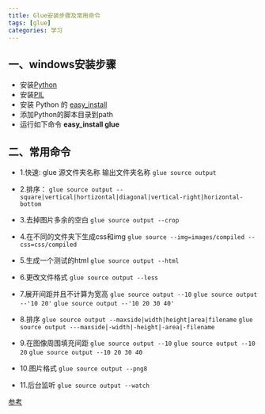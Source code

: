 ```yaml
---
title: Glue安装步骤及常用命令
tags: [glue]
categories: 学习
---
```


## 一、windows安装步骤
- 安装[Python](http://www.python.org/ftp/python/2.7.2/python-2.7.2.msi)
- 安装[PIL](http://www.lfd.uci.edu/~gohlke/pythonlibs/xn3pw759/PIL-1.1.7.win32-py2.7.exe)
- 安装 Python 的 [easy_install](http://pypi.python.org/packages/2.7/s/setuptools/setuptools-0.6c11.win32-py2.7.exe)
- 添加Python的脚本目录到path
- 运行如下命令 **easy_install glue**
<!--more-->

## 二、常用命令
- 1.快速: glue 源文件夹名称 输出文件夹名称
`glue source output`

- 2.排序：
`glue source output --square|vertical|hortizontal|diagonal|vertical-right|horizontal-bottom`

- 3.去掉图片多余的空白
`glue source output --crop`

- 4.在不同的文件夹下生成css和img
`glue source --img=images/compiled --css=css/compiled`

- 5.生成一个测试的html
`glue source output --html`

- 6.更改文件格式
`glue source output --less`

- 7.展开间距并且不计算为宽高
`glue source output --10`
`glue source output --'10 20'`
`glue source output --'10 20 30 40'`

- 8.排序
`glue source output --maxside|width|height|area|filename`
`glue source output ---maxside|-width|-height|-area|-filename`

- 9.在图像周围填充间距
`glue source output --10`
`glue source output --10 20`
`glue source output --10 20 30 40`

- 10.图片格式
`glue source output --png8`

- 11.后台监听
`glue source output --watch`

[参考](http://glue.readthedocs.io/en/latest/options.html)
